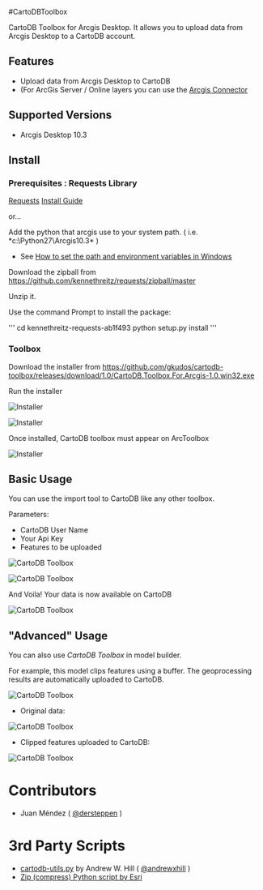 
#CartoDBToolbox

CartoDB Toolbox for Arcgis Desktop.  It allows you to upload data from Arcgis Desktop to a CartoDB account.


## Features

* Upload data from Arcgis Desktop to CartoDB
* (For ArcGis Server /  Online layers you  can use the [Arcgis Connector](http://docs.cartodb.com/cartodb-platform/import-api.html#the-arcgis-connector)   

## Supported Versions

* Arcgis Desktop  10.3

## Install

### Prerequisites :  Requests Library

[Requests](http://docs.python-requests.org/en/latest/)
[Install Guide](http://docs.python-requests.org/en/latest/user/install/)

or...

Add the python that arcgis use to your system path. ( i.e. *c:\Python27\Arcgis10.3\*  )
* See [ How to set the path and environment variables in Windows](http://www.computerhope.com/issues/ch000549.htm)

Download the zipball  from  https://github.com/kennethreitz/requests/zipball/master

Unzip it.

Use the command Prompt to install the package: 

'''
cd kennethreitz-requests-ab1f493
python setup.py install
'''

### Toolbox 

Download the installer from  https://github.com/gkudos/cartodb-toolbox/releases/download/1.0/CartoDB.Toolbox.For.Arcgis-1.0.win32.exe

Run the installer


![Installer](docs/install01.png?raw=true "Installer")

![Installer](docs/install2.png?raw=true "Installer")

Once installed,  CartoDB toolbox must appear on ArcToolbox 

![Installer](docs/install3.png?raw=true "Installer")


## Basic Usage

You can use the import tool to CartoDB like any other toolbox.

Parameters:
* CartoDB User Name
* Your Api Key
* Features to be uploaded

![CartoDB Toolbox](docs/screenshot.png?raw=true "CartoDB Toolbox")

![CartoDB Toolbox](docs/importing_data.png?raw=true "CartoDB Toolbox")

And Voila! Your data is now available on CartoDB

![CartoDB Toolbox](docs/importing_ok.png?raw=true "CartoDB Toolbox")


## "Advanced" Usage

You can also use *CartoDB Toolbox* in model builder.

For example, this model clips features using a buffer. The geoprocessing results are automatically uploaded to CartoDB.

![CartoDB Toolbox](docs/Example_Model.png?raw=true "CartoDB Toolbox")

- Original data:

![CartoDB Toolbox](docs/agd.png?raw=true "CartoDB Toolbox")

- Clipped features uploaded to CartoDB:

![CartoDB Toolbox](docs/model_result.png?raw=true "CartoDB Toolbox")


# Contributors

- Juan Méndez ( [@dersteppen](https://twitter.com/dersteppen) )
  

# 3rd Party Scripts

-   [cartodb-utils.py](https://gist.github.com/andrewxhill/093c89fa45e5f657fec7)    by  Andrew W. Hill  ( [@andrewxhill](https://twitter.com/andrewxhill) )
-   [Zip (compress) Python script by Esri](http://arcg.is/1HsK0P0) 


